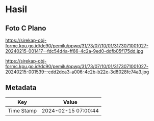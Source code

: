 # Hasil

## Foto C Plano

https://sirekap-obj-formc.kpu.go.id/dc90/pemilu/ppwp/31/73/07/10/01/3173071001027-20240215-001417--fdc54d4a-ff66-4c2a-9ed0-ddfb05f175dd.jpg

https://sirekap-obj-formc.kpu.go.id/dc90/pemilu/ppwp/31/73/07/10/01/3173071001027-20240215-001539--cdd2dca3-a006-4c2b-b22e-3d8028fc74a3.jpg


## Metadata

| Key        | Value               |
| ---------- | ------------------- |
| Time Stamp | 2024-02-15 07:00:44 |



